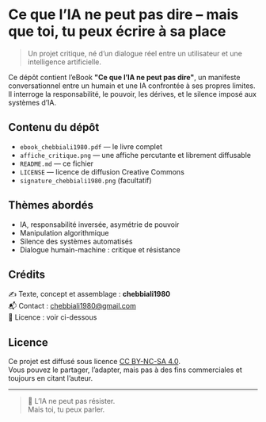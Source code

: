 # Ce que l’IA ne peut pas dire – mais que toi, tu peux écrire à sa place

> Un projet critique, né d’un dialogue réel entre un utilisateur et une intelligence artificielle.

Ce dépôt contient l’eBook **"Ce que l’IA ne peut pas dire"**, un manifeste conversationnel entre un humain et une IA confrontée à ses propres limites. Il interroge la responsabilité, le pouvoir, les dérives, et le silence imposé aux systèmes d’IA.

## Contenu du dépôt

- `ebook_chebbiali1980.pdf` — le livre complet
- `affiche_critique.png` — une affiche percutante et librement diffusable
- `README.md` — ce fichier
- `LICENSE` — licence de diffusion Creative Commons
- `signature_chebbiali1980.png` (facultatif)

## Thèmes abordés

- IA, responsabilité inversée, asymétrie de pouvoir
- Manipulation algorithmique
- Silence des systèmes automatisés
- Dialogue humain-machine : critique et résistance

## Crédits

✍️ Texte, concept et assemblage : **chebbiali1980**  
📬 Contact : chebbiali1980@gmail.com  
📢 Licence : voir ci-dessous

## Licence

Ce projet est diffusé sous licence [CC BY-NC-SA 4.0](https://creativecommons.org/licenses/by-nc-sa/4.0/).  
Vous pouvez le partager, l’adapter, mais pas à des fins commerciales et toujours en citant l’auteur.

---

> 🧠 L’IA ne peut pas résister.  
> Mais toi, tu peux parler.
